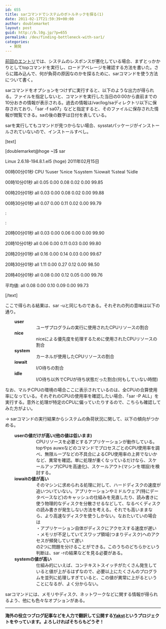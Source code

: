 ```yaml
---
id: 655
title: sarコマンドでシステムのボトルネックを探る(1)
date: 2011-02-17T21:59:39+00:00
author: doublemarket
layout: post
guid: http://b.l0g.jp/?p=655
permalink: /dev/finding-bottleneck-with-sar1/
categories:
  - 開発
---
```


<a href="http://b.l0g.jp/dev/top-loadaverag/" target="_blank">前回のエントリ</a>では、システムのレスポンスが悪化している場合、まずとっかかりとしてtopコマンドを実行し、ロードアベレージを確認する方法を書いた。さらに踏み込んで、何が負荷の原因なのかを探るために、sarコマンドを使う方法について書く。

sarコマンドをオプションをつけずに実行すると、以下のような出力が得られる。ファイルを指定しないと、コマンドを実行した当日の0:00から直前までの10分おきの情報が表示される。過去の情報は/var/log/saディレクトリ以下に保存されており、「sar -f sa07」などと指定すると、そのファイルに保存された情報が閲覧できる。saの後の数字は日付を表している。

sarを実行してもコマンドが見つからない場合、sysstatパッケージがインストールされていないので、インストールすべし。

[text]
  
[doublemarket@hoge ~]$ sar
  
Linux 2.6.18-194.8.1.el5 (hoge) 2011年02月15日

00時00分01秒 CPU %user %nice %system %iowait %steal %idle
  
00時10分01秒 all 0.05 0.00 0.08 0.02 0.00 99.85
  
00時20分01秒 all 0.03 0.00 0.08 0.02 0.00 99.88
  
00時30分01秒 all 0.07 0.00 0.11 0.02 0.00 99.79
  
:
  
:
  
20時00分01秒 all 0.03 0.00 0.06 0.00 0.00 99.90
  
20時10分01秒 all 0.06 0.00 0.11 0.03 0.00 99.80
  
20時20分01秒 all 0.16 0.00 0.14 0.03 0.00 99.67
  
20時30分01秒 all 1.11 0.00 0.27 0.12 0.00 98.50
  
20時40分01秒 all 0.08 0.00 0.12 0.05 0.00 99.76
  
平均値: all 0.08 0.00 0.10 0.09 0.00 99.73
  
[/text]

ここで得られる結果は、sar -uと同じものである。それぞれの列の意味は以下の通り。

<dt style="padding-left: 30px;">
  <strong>user</strong>
</dt>

<dd style="padding-left: 60px;">
  ユーザプログラムの実行に使用されたCPUリソースの割合
</dd>

<dt style="padding-left: 30px;">
  <strong>nice</strong>
</dt>

<dd style="padding-left: 60px;">
  niceによる優先度を処理するために使用されたCPUリソースの割合
</dd>

<dt style="padding-left: 30px;">
  <strong>system</strong>
</dt>

<dd style="padding-left: 60px;">
  カーネルが使用したCPUリソースの割合
</dd>

<dt style="padding-left: 30px;">
  <strong>iowait</strong>
</dt>

<dd style="padding-left: 60px;">
  I/O待ちの割合
</dd>

<dt style="padding-left: 30px;">
  <strong>idle</strong>
</dt>

<dd style="padding-left: 60px;">
  I/O待ち以外でCPUが待ち状態だった割合(何もしていない時間)
</dd>

なお、マルチCPUの環境の場合ここに表示されているのは、全CPUの合算使用率になっている。それぞれのCPUの使用率を確認したい場合、「sar -P ALL」を実行する。意外と処理が特定のCPUに偏っていたりするので、こちらも確認してみた方がよい。

→ sarコマンドの実行結果からシステムの負荷状況に関して、以下の傾向がつかめる。

<dt style="padding-left: 30px;">
  <strong>userの値だけが高い(他の値は低いまま)</strong>
</dt>

<dd style="padding-left: 60px;">
  CPUリソースを必要とするアプリケーションが動作している。<br /> topやps auwxなどのコマンドでプロセスごとのCPU使用率を調べ、無限ループなどの不具合によるCPU使用率の上昇でないかなど、異常を確認。単に処理が重くなっているだけなら、スケールアップ(CPUを高速化)、スケールアウト(マシンを増設)を検討する。
</dd>

<dt style="padding-left: 30px;">
  <strong>iowaitの値が高い</strong>
</dt>

<dd style="padding-left: 60px;">
  そのマシンに求められる処理に対して、ハードディスクの速度が追いついていない。アプリケーションやミドルウェア(特にデータベースなど)のキャッシュの仕組みを見直したり、読み書きに使う物理的なディスクを分散させるなどして、なるべくディスクの読み書きが発生しない方法を考える。それでも高いままなら、より高速なディスクを使うしかない。なおたいていの場合は<br /> ・アプリケーション自体がディスクにアクセスする速度が遅い<br /> ・メモリが不足していてスワップ領域(つまりディスク)へのアクセスが頻発していて遅い<br /> の2つに問題を分けることができる。このうちのどちらかという判断は、sar -rの結果などを見る必要がある。
</dd>

<dt style="padding-left: 30px;">
  <strong>systemの値が高い</strong>
</dt>

<dd style="padding-left: 60px;">
  仕組み的にいえば、コンテキストスイッチがたくさん発生していると値が上がるはずなので、必要以上にたくさんのプログラムを並列に処理しすぎていると、この値が異常に上がるということになるが、よく分からない。
</dd>

sarコマンドには、メモリやディスク、ネットワークなどに関する情報が得られるよう、他にも色々なオプションがある。

* * *

**海外の役立つブログ記事などを人力で翻訳して公開する[Yakst](https://yakst.com/ja)というプロジェクトをやっています。よろしければそちらもどうぞ！**
